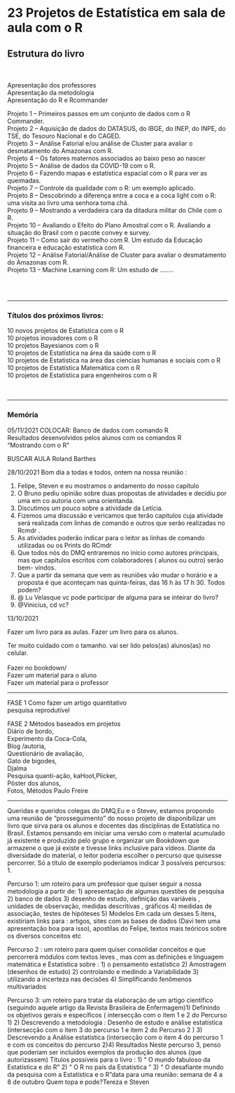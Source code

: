 # 23 Projetos de Estatística em sala de aula com o **R**

## Estrutura do livro
<br><br>
Apresentação dos professores<br>
Apresentação da metodologia<br>
Apresentação do R e Rcommander<br>

Projeto 1 – Primeiros passos em um conjunto de dados com o R Commander.<br>
Projeto 2 – Aquisição de dados do DATASUS, do IBGE, do INEP, do INPE, do TSE, do Tesouro Nacional e do CAGED.<br>
Projeto 3 – Análise Fatorial e/ou análise de Cluster para avaliar o desmatamento do Amazonas com R.<br>
Projeto 4 – Os fatores maternos associados ao baixo peso ao nascer <br>
Projeto 5 – Análise de dados da COVID-19 com o R.<br>
Projeto 6 – Fazendo mapas e estatística espacial com o R para ver as queimadas.<br>
Projeto 7 – Controle da qualidade com o R: um exemplo aplicado.<br>
Projeto 8 – Descobrindo a diferença entre a coca e a coca light com o R: uma visita ao livro uma senhora toma chá.<br>
Projeto 9 – Mostrando a verdadeira cara da ditadura militar do Chile com o R.<br>
Projeto 10 – Avaliando o Efeito do Plano Amostral com o R.  Avaliando a situação do Brasil com o pacote convey e survey.<br>
Projeto 11 – Como sair do vermelho com R. Um estudo da Educação financeira e educação estatística com R.<br>
Projeto 12 – Análise Fatorial/Análise de Cluster para avaliar o desmatamento do Amazonas com R.<br>
Projeto 13 – Machine Learning com R: Um estudo de ........<br>


<br><br>

----------------------------------------------------------------------------

### Títulos dos próximos livros:<br>

 10 novos projetos de Estatística com o R<br>
 10 projetos inovadores  com o R<br>
 10 projetos Bayesianos com o R<br>
 10 projetos de Estatística na área da saúde com o R<br>
 10 projetos de Estatística na área das ciencias humanas e sociais com o R<br>
 10 projetos de Estatística Matemática com o R<br>
 10 projetos de Estatística para engenheiros com o R<br>
<br>
<br>

----------------------------------------------------------------------------

### Memória
05/11/2021
COLOCAR: 
Banco de dados com comando R  
Resultados desenvolvidos pelos alunos com os comandos R  
“Mostrando com o R”  

BUSCAR
AULA Roland Barthes

28/10/2021
Bom dia a todas e todos, ontem na nossa reunião :
1) Felipe, Steven e eu mostramos o andamento do nosso capítulo 
2) O Bruno pediu opinião sobre duas propostas de atividades e decidiu por uma em co autoria com uma orientanda. 
3) Discutimos um
pouco sobre a atividade da Letícia. 
4) Fizemos uma discussão e vericamos que terão capitulos cuja atividade será realizada com linhas de comando e outros que serão realizadas no Rcmdr .
5) As atividades poderão indicar para o leitor as linhas de comando utilizadas ou os Prints do RCmdr 
6) Que todos nós do DMQ entraremos no início como autores principais, mas que capitulos escritos com colaboradores ( alunos ou outro) serão bem- vindos.
7) Que  a partir da semana que vem as reuniões vão mudar o horário e a proposta é que aconteçam nas quinta-feiras, das 16 h às 17 h 30. Todos podem?
8) @ Lu Velasque vc pode participar de alguma para se inteirar do livro?
9) @Vinicius, cd vc?

13/10/2021

Fazer um livro para as aulas. 
Fazer um livro para os alunos.

Ter muito cuidado com o tamanho. vai ser lido pelos(as) alunos(as) no celular. 
<br>
<br>
Fazer no bookdown/
<br>
Fazer um material para o aluno   <br>
Fazer um material para o professor




----------------------------------------------------------------------------

FASE 1
    Como fazer um artigo quantitativo          
	pesquisa reprodutível       
     
FASE 2
    Métodos  baseados em projetos    
    Diário de bordo,    
	Experimento da Coca-Cola,   
	Blog /autoria,   
    Questionário de avaliação,   
	Gato de bigodes,    
	Djalma      
    Pesquisa quanti-ação,
	kaHoot,Plicker,    
	Pôster dos alunos,   
	Fotos,
	Métodos Paulo Freire     



----------------------------------------------------------------------------


Queridas e queridos colegas do DMQ,Eu e o Stevev, estamos propondo  uma reunião de “prosseguimento” do nosso projeto de disponibilizar um livro que sirva para os alunos e docentes das disciplinas de Estatística no Brasil. Estamos pensando em iniciar uma versão com o material acumulado já existente e produzido pelo grupo e organizar um Bookdown que armazene o que já existe e tivesse links inclusive para vídeos. Diante da diversidade do material, o leitor poderia escolher o percurso que quisesse percorrer. Só a título de exemplo poderíamos indicar 3 possíveis percursos: 1.	

Percurso 1: um roteiro para um professor  que quiser seguir  a nossa metodologia a partir de: 1) apresentação de algumas questões de pesquisa 2) banco de dados 3) desenho de estudo, definição das variáveis , unidades de observação, medidas descritivas , gráficos  4) medidas de associação, testes de hipóteses 5) Modelos Em cada um desses 5 itens, existiriam links para : artigos, sites com as bases de dados (Davi tem uma apresentação boa para isso), apostilas do Felipe, textos mais teóricos sobre os diversos conceitos etc       

Percurso 2 : um roteiro  para quem quiser consolidar conceitos e que percorrerá módulos com textos leves , mas com as definições e linguagem matemática e Estatística sobre : 1) o pensamento estatístico 2) Amostragem (desenhos de estudo) 2) controlando e medindo a Variabilidade 3) utilizando a incerteza nas decisões  4) Simplificando fenômenos multivariados        

Percurso 3: um roteiro para tratar da  elaboração de um artigo científico (seguindo aquele artigo da Revista Brasileira de Enfermagem)1) Definindo os objetivos gerais e específicos ( intersecção com o item 1 e 2 do Percurso 1)  2) Descrevendo a metodologia : Desenho de estudo e análise estatística  (intersecção com o item 3 do percurso 1 e  item 2 do Percurso 2 ) 3) Descrevendo a Análise estatística  (intersecção com o item 4 do percurso 1 e com os conceitos do percurso 2)4) Resultados   Neste percurso 3, penso que poderiam ser incluídos  exemplos da produção dos alunos (que autorizassem) Títulos possíveis para o livro : 1) “ O  mundo fabuloso da Estatística e do R” 2) “ O R no país da Estatística   “ 3) “ O desafiante  mundo da pesquisa com a Estatística e o R”data para uma reunião: semana de 4 a 8 de outubro Quem topa e pode?Tereza e Steven
